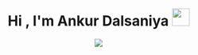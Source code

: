 <h1 align="center">Hi , I'm Ankur Dalsaniya <img src="https://media.giphy.com/media/hvRJCLFzcasrR4ia7z/giphy.gif" width="35"></h1>
<p align="center">
  <a href="https://github.com/DenverCoder1/readme-typing-svg"><img src="https://readme-typing-svg.herokuapp.com?font=Fira+Code&pause=1000&color=1214F7&center=true&vCenter=true&width=500&lines=Web+Developer;Always+learning+new+things"></a>
</p>
